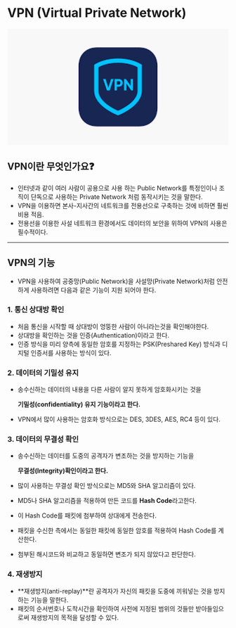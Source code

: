 # VPN (Virtual Private Network)

<img src="../Images/VPN.png" alt="image12" width="600">

## VPN이란 무엇인가요❓

- 인터넷과 같이 여러 사람이 공용으로 사용 하는 Public Network를 특정인이나 조직이 단독으로 사용하는 Private Network 처럼 동작시키는 것을 말한다.
- VPN을 이용하면 본사-지사간의 네트워크를 전용선으로 구축하는 것에 비하면 훨씬 비용 적음.
- 전용선을 이용한 사설 네트워크 환경에서도 데이터의 보안을 위하여 VPN의 사용은 필수적이다.

---

## VPN의 기능

- VPN을 사용하여 공중망(Public Network)을 사설망(Private Network)처럼 안전하게 사용하려면 다음과 같은 기능이 지원 되어야 한다.

### 1. 통신 상대방 확인

- 처음 통신을 시작할 때 상대방이 엉뚱한 사람이 아니라는것을 확인해야한다.
- 상대방을 확인하는 것을 인증(Authentication)이라고 한다.
- 인증 방식을 미리 양측에 동일한 암호를 지정하는 PSK(Preshared Key) 방식과 디지털 인증서를 사용하는 방식이 있다.

### 2. 데이터의 기밀성 유지

- 송수신하는 데이터의 내용을 다른 사람이 알지 못하게 암호화시키는 것을
    
    **기밀성(confidentiality) 유지 기능이라고 한다.**
    
- VPN에서 많이 사용하는 암호화 방식으로는 DES, 3DES, AES, RC4 등이 있다.

### 3. 데이터의 무결성 확인

- 송수신하는 데이터를 도중의 공격자가 변조하는 것을 방지하는 기능을
    
    **무결성(Integrity)확인이라고 한다.**
    
- 많이 사용하는 무결성 확인 방식으로는 MD5와 SHA 알고리즘이 있다.
- MD5나 SHA 알고리즘을 적용하여 만든 코드를  **Hash Code**라고한다.
- 이 Hash Code를 패킷에 첨부하여 상대에게 전송한다.
- 패킷을 수신한 측에서는 동일한 패킷에 동일한 암호를 적용하여 Hash Code를 계산한다.
- 첨부된 해시코드와 비교하고 동일하면 변조가 되지 않았다고 판단한다.

### 4. 재생방지

- **재생방지(anti-replay)**란 공격자가 자신의 패킷을 도중에 끼워넣는 것을 방지하는 기능을 말한다.
- 패킷의 순서번호나 도착시간을 확인하여 사전에 지정된 범위의 것들만 받아들임으로써 재생방지의 목적을 달성할 수 있다.